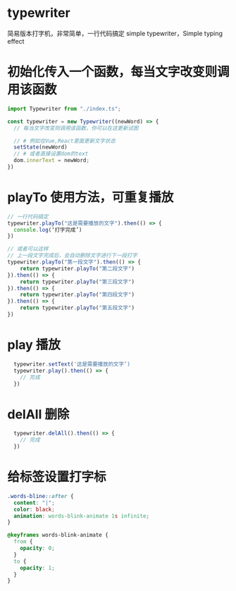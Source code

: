 # typewriter
简易版本打字机，非常简单，一行代码搞定
simple typewriter，Simple typing effect

# 初始化传入一个函数，每当文字改变则调用该函数
```typescript
import Typewriter from "./index.ts";

const typewriter = new Typewriter((newWord) => {
  // 每当文字改变则调用该函数，你可以在这更新试图

  // # 例如在Vue,React里面更新文字状态
  setState(newWord)
  // # 或者直接设置dom的text
  dom.innerText = newWord;
})
```

# playTo 使用方法，可重复播放
```typescript
// 一行代码搞定
typewriter.playTo("这是需要播放的文字").then(() => {
  console.log(‘打字完成’)
})

// 或者可以这样
// 上一段文字完成后，会自动删除文字进行下一段打字
typewriter.playTo("第一段文字").then(() => {
    return typewriter.playTo("第二段文字")
}).then(() => {
    return typewriter.playTo("第三段文字")
}).then(() => {
    return typewriter.playTo("第四段文字")
}).then(() => {
    return typewriter.playTo("第五段文字")
})
```

# play 播放
```typescript
  typewriter.setText('这是需要播放的文字’)
  typewriter.play().then(() => {
    // 完成
  })
```

# delAll 删除
```typescript
  typewriter.delAll().then(() => {
    // 完成
  })
```


# 给标签设置打字标

```css
.words-bline::after {
  content: "|";
  color: black;
  animation: words-blink-animate 1s infinite;
}

@keyframes words-blink-animate {
  from {
    opacity: 0;
  }
  to {
    opacity: 1;
  }
}

```
